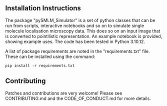 ## Installation Instructions

The package "pySMLM_Simulator" is a set of python classes that can be run from scripts, interactive notebooks and so on to simulate single molecule localisation microscopy data. This does so on an input image that is converted to pointllistic representation. An example notebook is provided, showing example uses. The code has been tested in Python 3.10.12.

A list of package requirements are noted in the "requirements.txt" file. These can be installed using the command:

`pip install -r requirements.txt`

## Contributing

Patches and contributions are very welcome! Please see CONTRIBUTING.md and the CODE_OF_CONDUCT.md for more details.